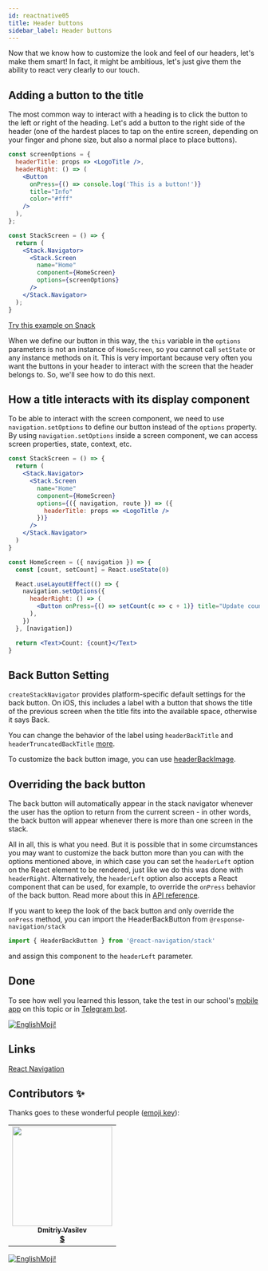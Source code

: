 ```yaml
---
id: reactnative05
title: Header buttons
sidebar_label: Header buttons
---
```


Now that we know how to customize the look and feel of our headers, let's make them smart! In fact, it might be ambitious, let's just give them the ability to react very clearly to our touch.

## Adding a button to the title

The most common way to interact with a heading is to click the button to the left or right of the heading. Let's add a button to the right side of the header (one of the hardest places to tap on the entire screen, depending on your finger and phone size, but also a normal place to place buttons).


```jsx
const screenOptions = {
  headerTitle: props => <LogoTitle />,
  headerRight: () => (
    <Button
      onPress={() => console.log('This is a button!')}
      title="Info"
      color="#fff"
    />
  ),
};

const StackScreen = () => {
  return (
    <Stack.Navigator>
      <Stack.Screen
        name="Home"
        component={HomeScreen}
        options={screenOptions}
      />
    </Stack.Navigator>
  );
}
```

[Try this example on Snack](https://snack.expo.io/?platform=android&name=header%20button&dependencies=%40expo%2Fvector-icons%40*%2C%40react-native-community%2Fmasked-view%40*%2Creact-native-gesture-handler%40*%2Creact-native-pager-view%40*%2Creact-native-paper%40%5E4.7.2%2Creact-native-reanimated%40*%2Creact-native-safe-area-context%40*%2Creact-native-screens%40*%2Creact-native-tab-view%40%5E3.0.0%2C%40react-navigation%2Fbottom-tabs%40%5E6.0.0-next.1%2C%40react-navigation%2Fdrawer%40%5E6.0.0-next.1%2C%40react-navigation%2Fmaterial-bottom-tabs%40%5E6.0.0-next.1%2C%40react-navigation%2Fmaterial-top-tabs%40%5E6.0.0-next.1%2C%40react-navigation%2Fnative%40%5E6.0.0-next.1%2C%40react-navigation%2Fstack%40%5E6.0.0-next.6&hideQueryParams=true&sourceUrl=https%3A%2F%2Freactnavigation.org%2Fexamples%2F6.x%2Fsimple-header-button.js)

When we define our button in this way, the `this` variable in the `options` parameters is not an instance of `HomeScreen`, so you cannot call `setState` or any instance methods on it. This is very important because very often you want the buttons in your header to interact with the screen that the header belongs to. So, we'll see how to do this next.

## How a title interacts with its display component

To be able to interact with the screen component, we need to use `navigation.setOptions` to define our button instead of the `options` property. By using `navigation.setOptions` inside a screen component, we can access screen properties, state, context, etc.


```jsx
const StackScreen = () => {
  return (
    <Stack.Navigator>
      <Stack.Screen
        name="Home"
        component={HomeScreen}
        options={({ navigation, route }) => ({
          headerTitle: props => <LogoTitle />
        })}
      />
    </Stack.Navigator>
  )
}

const HomeScreen = ({ navigation }) => {
  const [count, setCount] = React.useState(0)

  React.useLayoutEffect(() => {
    navigation.setOptions({
      headerRight: () => (
        <Button onPress={() => setCount(c => c + 1)} title="Update count" />
      ),
    })
  }, [navigation])

  return <Text>Count: {count}</Text>
}
```

## Back Button Setting

`createStackNavigator` provides platform-specific default settings for the back button. On iOS, this includes a label with a button that shows the title of the previous screen when the title fits into the available space, otherwise it says Back.

You can change the behavior of the label using `headerBackTitle` and `headerTruncatedBackTitle` [more](https://reactnavigation.org/docs/6.x/stack-navigator#headerbacktitle).

To customize the back button image, you can use [headerBackImage](https://reactnavigation.org/docs/6.x/stack-navigator#headerbackimage).

## Overriding the back button

The back button will automatically appear in the stack navigator whenever the user has the option to return from the current screen - in other words, the back button will appear whenever there is more than one screen in the stack.

All in all, this is what you need. But it is possible that in some circumstances you may want to customize the back button more than you can with the options mentioned above, in which case you can set the `headerLeft` option on the React element to be rendered, just like we do this was done with `headerRight`. Alternatively, the `headerLeft` option also accepts a React component that can be used, for example, to override the `onPress` behavior of the back button. Read more about this in [API reference](https://reactnavigation.org/docs/6.x/stack-navigator#headerleft).

If you want to keep the look of the back button and only override the `onPress` method, you can import the HeaderBackButton from `@response-navigation/stack`

```jsx
import { HeaderBackButton } from '@react-navigation/stack'
```

and assign this component to the `headerLeft` parameter.

## Done 

To see how well you learned this lesson, take the test in our school's [mobile app](http://onelink.to/njhc95) on this topic or in [Telegram bot](https://t.me/javascriptcamp_bot).


[![EnglishMoji!](/img/logo/englishmoji.png)](https://link-to.app/xvh7Ush9kl)

## Links

[React Navigation](https://reactnavigation.org/docs/6.x/header-buttons)

## Contributors ✨

Thanks goes to these wonderful people ([emoji key](https://allcontributors.org/docs/en/emoji-key)):

<table>
  <tr>
    <td align="center"><a href="https://fullstackserverless.github.io/"><img src="https://avatars0.githubusercontent.com/u/6774813?v=4?s=200" width="200px;" alt=""/><br /><sub><b>Dmitriy Vasilev</b></sub></a><br /> <a href="https://github.com/gHashTag/react-native-village/commits?author=gHashTag" title="Documentation">  💲</a></td>
  </tr>
</table>

[![EnglishMoji!](/img/logo/englishmoji.png)](https://link-to.app/xvh7Ush9kl)
